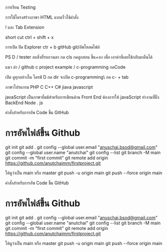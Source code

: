 การเรียน Testing

การใช้โครงสร้างภาษา HTML แบบเร็วใช้คำสั่ง

! และ Tab
Extension 

short cut
ctrl + shift + x

การเปิด ปิด Explorer
ctr + b
gitHub  git/อัพโหลดไฟล์

PS D / tester ลบสิ่งที่รบกวนตา กด cls 
กดลูกสอน ขึ้น+ลง เพื่อ เอาคำที่เคยใช้กลับมาคืนได้

แมว ดำ / github c project example / c-programming    กดCode

เปิด ดูทุกอย่างใน ไดรฟ์ D กด dir 
จะเปิด c-programming\ กด c- + tab 

ภาษาโปรแกรม  PHP C C++ C# jiava  javascript 

javaScript เป็นภาษาที่มช้สำหรับการเขียนด้าน Front End
ต้องการให้ javaScript ทำงานที่ฝั่ง BackEnd
Node . js

คำสั่งสำหรับการอัพ Code ขึ้น GitHub
# การอัพไฟล์ขึ้น Github
git init
git add .
git config --global user.email "anuschai.bsod@gmail.com"
git config --global user.name "anutchai"
git config --list
git branch -M main
git commit -m "first commit"
git remote add origin https://github.com/anutchaimm/firstproject.git

ให้ดูว่าเป็น main หรือ master
git push -u origin main
git push --force origin main

คำสั่งสำหรับการอัพ Code ขึ้น GitHub
# การอัพไฟล์ขึ้น Github
git init
git add .
git config --global user.email "anuschai.bsod@gmail.com"
git config --global user.name "anutchai"
git config --list
git branch -M main
git commit -m "first commit"
git remote add origin https://github.com/anutchaimm/firstproject.git

ให้ดูว่าเป็น main หรือ master
git push -u origin main
git push --force origin main